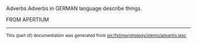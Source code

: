 Adverbs
Adverbs in GERMAN language describe things.

FROM APERTIUM

* * *

<small>This (part of) documentation was generated from [src/fst/morphology/stems/adverbs.lexc](https://github.com/giellalt/lang-deu/blob/main/src/fst/morphology/stems/adverbs.lexc)</small>
